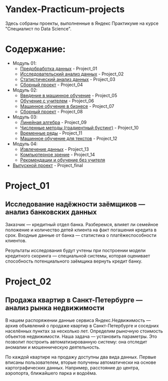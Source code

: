 # Yandex-Practicum-projects
Здесь собраны проекты, выполненные в Яндекс Практикуме на курсе "Специалист по Data Science".

# Содержание:
  * Модуль 01:
    - [Предобработка данных](https://github.com/bitfounder/Yandex-Practicum/tree/main/Project_01) - Project_01
    - [Исследовательский анализ данных]() - Project_02
    - [Статистический анализ данных]() - Project_03
    - [Сборный проект]() - Project_04
  * Модуль 02:
    - [Введение в машинное обучение]() - Project_05
    - [Обучение с учителем]() - Project_06
    - [Машинное обучение в бизнесе]() - Project_07
    - [Сборный проект]() - Project_08
  * Модуль 03:
    - [Линейная алгебра]() - Project_09
    - [Численные методы (градиентный бустинг)]() - Project_10
    - [Временные ряды]() - Project_11
    - [Машинное обучение для текстов]() - Project_12
  * Модуль 04:
    - [Извлечение данных]() - Project_13
    - [Компьютерное зрение]() - Project_14
    - [Рекомендации и обучение без учителя]()
  * [Выпускной проект]() - Project_final

# Project_01
## Исследование надёжности заёмщиков — анализ банковских данных
Заказчик — кредитный отдел банка. Разберемся, влияет ли семейное положение и количество детей клиента на факт погашения кредита в срок. Входные данные от банка — статистика о платёжеспособности клиентов.

Результаты исследования будут учтены при построении модели кредитного скоринга — специальной системы, которая оценивает способность потенциального заёмщика вернуть кредит банку.

# Project_02
## Продажа квартир в Санкт-Петербурге — анализ рынка недвижимости
В нашем распоряжении данные сервиса Яндекс.Недвижимость — архив объявлений о продаже квартир в Санкт-Петербурге и соседних населённых пунктах за несколько лет. Определим рыночную стоимость объектов недвижимости. Наша задача — установить параметры. Это позволит построить автоматизированную систему: она отследит аномалии и мошенническую деятельность.

По каждой квартире на продажу доступны два вида данных. Первые вписаны пользователем, вторые получены автоматически на основе картографических данных. Например, расстояние до центра, аэропорта, ближайшего парка и водоёма.
